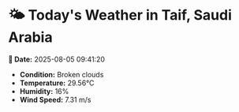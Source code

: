 # 🌤️ Today's Weather in Taif, Saudi Arabia

**📅 Date:** 2025-08-05 09:41:20

- **Condition:** Broken clouds
- **Temperature:** 29.56°C
- **Humidity:** 16%
- **Wind Speed:** 7.31 m/s
